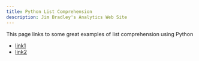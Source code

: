 ```yaml
---
title: Python List Comprehension
description: Jim Bradley's Analytics Web Site
---
```


This page links to some great examples of list comprehension using Python

- [link1](https://github.com)
- [link2](https://github.com)
